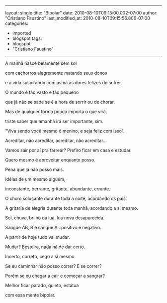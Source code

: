
---
layout: single
title: "Bipolar"
date: 2010-08-10T09:15:00.002-07:00
author: "Cristiano Faustino"
last_modified_at: 2010-08-10T09:15:56.806-07:00
categories:
  - imported
  - blogspot
tags:
  - blogspot
  - "Cristiano Faustino"
---

A manhã nasce belamente sem sol 

com cachorros alegremente matando seus donos

e a vida suspirando com asma as dores felizes do sofrer.

O mundo é tão vasto e tão pequeno

que já não se sabe se é a hora de sorrir ou de chorar.

Mas de qualquer forma pouco importa o que virá,

triste saber que amanhã irá ser importante, sim.

"Viva sendo você mesmo ô menino, e seja feliz com isso".

Acreditar, não acreditar, acreditar, não acreditar...

Vamos sair por aí pra farrear? Prefiro ficar em casa e estudar.

Quero mesmo é aproveitar enquanto posso.

Pena que já não posso mais.

Idéias de um mesmo alguém,

inconstante, berrante, gritante, abundante, errante.

O choro soluçante durante toda a noite, acordando os pais.

A gritaria de alegria durante toda manhã, acordando a si mesmo.

Sol, chuva, brilho da lua, lua nova desaparecida.

Sangue AB, B e sangue A...positivo e negativo.

A partir de hoje tudo vai mudar.

Mudar? Besteira, nada há de dar certo.

Incerto, correto, cego a si mesmo.

Se eu caminhar não posso correr? E se correr?

Porém se eu chegar a cair e começar a sangrar?

Melhor ficar parado, quieto, estátua

com essa mente bipolar.
